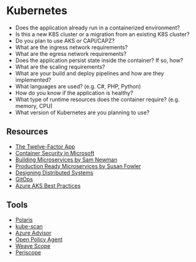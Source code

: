 # Kubernetes

* Does the application already run in a containerized environment?
* Is this a new K8S cluster or a migration from an existing K8S cluster?
* Do you plan to use AKS or CAPI/CAPZ?
* What are the ingress network requirements?
* What are the egress network requirements?
* Does the application persist state inside the container?  If so, how?
* What are the scaling requirements?
* What are your build and deploy pipelines and how are they implemented?
* What languages are used? (e.g. C#, PHP, Python)
* How do you know if the application is healthy?
* What type of runtime resources does the container require?  (e.g. memory, CPU)
* What version of Kubernetes are you planning to use?

## Resources

* [The Twelve-Factor App](https://12factor.net/)
* [Container Security in Microsoft](https://azure.microsoft.com/mediahandler/files/resourcefiles/container-security-in-microsoft-azure/Open%20Container%20Security%20in%20Microsoft%20Azure.pdf)
* [Building Microservices by Sam Newman](http://shop.oreilly.com/product/0636920033158.do)
* [Production Ready Microservices by Susan Fowler](http://shop.oreilly.com/product/0636920053675.do)
* [Designing Distributed Systems](http://shop.oreilly.com/product/0636920072768.do)
* [GitOps](https://www.weave.works/blog/gitops-operations-by-pull-request)
* [Azure AKS Best Practices](https://www.cncf.io/webinars/optimize-your-kubernetes-clusters-on-azure-with-built-in-best-practices/)

## Tools
* [Polaris](https://www.fairwinds.com/polaris)
* [kube-scan](https://github.com/octarinesec/kube-scan)
* [Azure Advisor](https://azure.microsoft.com/en-us/updates/azure-advisor-integration-with-aks-now-generally-available/)
* [Open Policy Agent](https://www.openpolicyagent.org/docs/latest/kubernetes-introduction/)
* [Weave Scope](https://www.weave.works/oss/scope/)
* [Periscope](https://github.com/Azure/aks-periscope)
